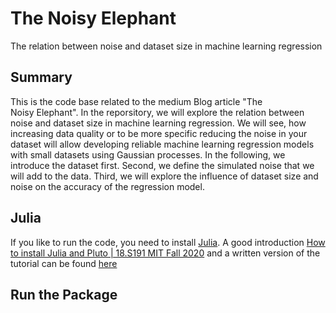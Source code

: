# The Noisy Elephant
The relation between noise and dataset size in machine learning regression

## Summary
This is the code base related to the medium Blog article "The Noisy Elephant".
In the reporsitory, we will explore the relation between noise and dataset size
in machine learning regression. We will see, how increasing data quality or to
be more specific reducing the noise in your dataset will allow developing reliable
machine learning regression models with small datasets using Gaussian processes.
In the following, we introduce the dataset first. Second, we define the simulated
noise that we will add to the data. Third, we will explore the influence of dataset
size and noise on the accuracy of the regression model.

## Julia
If you like to run the code, you need to install [Julia](https://julialang.org). A
good introduction [How to install Julia and Pluto | 18.S191 MIT Fall 2020](https://youtu.be/OOjKEgbt8AI) and a
written version of the tutorial can be found [here](https://computationalthinking.mit.edu/Fall20/installation/)

## Run the Package
